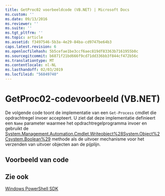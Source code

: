 ```yaml
---
title: GetProc02 voorbeeldcode (VB.NET) | Microsoft Docs
ms.custom: ''
ms.date: 09/13/2016
ms.reviewer: ''
ms.suite: ''
ms.tgt_pltfrm: ''
ms.topic: article
ms.assetid: f3497546-5b3a-4e29-84ba-cd9747be64b3
caps.latest.revision: 6
ms.openlocfilehash: 5b5cefae1be3ccf6aec819df83363b7161955b0c
ms.sourcegitcommit: b6871f21bd666f9cd71dd336bb3f844cf472b56c
ms.translationtype: MT
ms.contentlocale: nl-NL
ms.lasthandoff: 02/03/2019
ms.locfileid: "56849740"
---
```

# <a name="getproc02-vbnet-sample-code"></a>GetProc02-codevoorbeeld (VB.NET)

De volgende code toont de implementatie van een `Get-Process` cmdlet die opdrachtregel invoer accepteert. U ziet dat deze implementatie definieert een `Name` parameter waarmee het opdrachtregelprogramma invoer en gebruikt de [System.Management.Automation.Cmdlet.Writeobject%28System.Object%2Csystem.Boolean%29](/dotnet/api/System.Management.Automation.Cmdlet.WriteObject%28System.Object%2CSystem.Boolean%29) methode als de uitvoer mechanisme voor het verzenden van uitvoer objecten aan de pijplijn.

## <a name="code-sample"></a>Voorbeeld van code

<!-- TODO!!!: review snippet reference  [!CODE [Msh_samplesgetproc02#getproc02vball](Msh_samplesgetproc02#getproc02vball)]  -->

## <a name="see-also"></a>Zie ook

[Windows PowerShell SDK](../windows-powershell-reference.md)